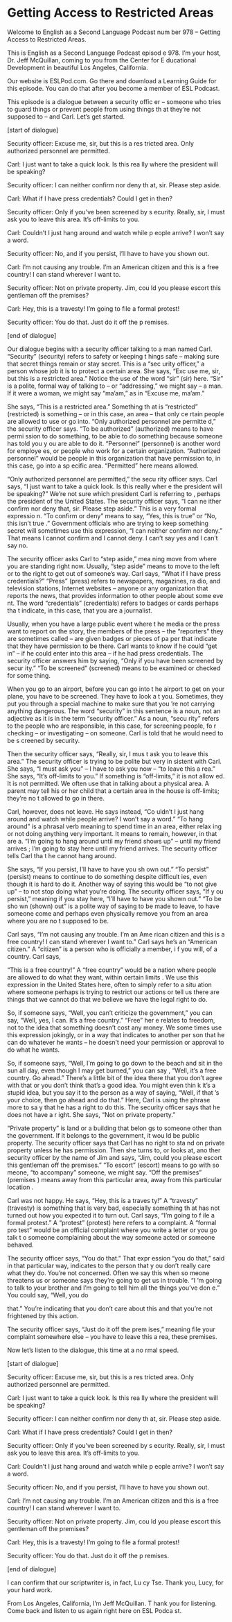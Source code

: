 # Getting Access to Restricted Areas

Welcome to English as a Second Language Podcast num ber 978 – Getting Access to Restricted Areas.  

This is English as a Second Language Podcast episod e 978. I’m your host, Dr. Jeff McQuillan, coming to you from the Center for E ducational Development in beautiful Los Angeles, California.  

Our website is ESLPod.com. Go there and download a Learning Guide for this episode. You can do that after you become a member of ESL Podcast.  

This episode is a dialogue between a security offic er – someone who tries to guard things or prevent people from using things th at they’re not supposed to – and Carl. Let’s get started.  

[start of dialogue] 

Security officer: Excuse me, sir, but this is a res tricted area. Only authorized personnel are permitted. 

Carl: I just want to take a quick look. Is this rea lly where the president will be speaking? 

Security officer: I can neither confirm nor deny th at, sir. Please step aside. 

Carl: What if I have press credentials? Could I get  in then? 

Security officer: Only if you’ve been screened by s ecurity. Really, sir, I must ask you to leave this area. It’s off-limits to you. 

Carl: Couldn’t I just hang around and watch while p eople arrive? I won’t say a word. 

Security officer: No, and if you persist, I’ll have  to have you shown out. 

Carl: I’m not causing any trouble. I’m an American citizen and this is a free country! I can stand wherever I want to. 

Security officer: Not on private property. Jim, cou ld you please escort this gentleman off the premises? 

Carl: Hey, this is a travesty! I’m going to file a formal protest! 

Security officer: You do that. Just do it off the p remises. 

[end of dialogue] 

Our dialogue begins with a security officer talking  to a man named Carl. “Security” (security) refers to safety or keeping t hings safe – making sure that secret things remain or stay secret. This is a “sec urity officer,” a person whose job it is to protect a certain area. She says, “Exc use me, sir, but this is a restricted area.” Notice the use of the word “sir” (sir) here. “Sir” is a polite, formal way of talking to – or “addressing,” we might say –  a man. If it were a woman, we might say “ma’am,” as in “Excuse me, ma’am.” 

She says, “This is a restricted area.” Something th at is “restricted” (restricted) is something – or in this case, an area – that only ce rtain people are allowed to use or go into. “Only authorized personnel are permitte d,” the security officer says. “To be authorized” (authorized) means to have permi ssion to do something, to be able to do something because someone has told you y ou are able to do it. “Personnel” (personnel) is another word for employe es, or people who work for a certain organization. “Authorized personnel” would be people in this organization that have permission to, in this case, go into a sp ecific area. “Permitted” here means allowed.  

“Only authorized personnel are permitted,” the secu rity officer says. Carl says, “I just want to take a quick look. Is this really wher e the president will be speaking?” We’re not sure which president Carl is referring to , perhaps the president of the United States. The security officer says, “I can ne ither confirm nor deny that, sir. Please step aside.” This is a very formal expressio n. “To confirm or deny” means to say, “Yes, this is true” or “No, this isn’t true .” Government officials who are trying to keep something secret will sometimes use this expression, “I can neither confirm nor deny.” That means I cannot confirm and I cannot deny. I can’t say yes and I can’t say no.  

The security officer asks Carl to “step aside,” mea ning move from where you are standing right now. Usually, “step aside” means to move to the left or to the right to get out of someone’s way. Carl says, “What if I have press credentials?” “Press” (press) refers to newspapers, magazines, ra dio, and television stations, Internet websites – anyone or any organization that  reports the news, that provides information to other people about some eve nt. The word “credentials” (credentials) refers to badges or cards perhaps tha t indicate, in this case, that you are a journalist.   

 Usually, when you have a large public event where t he media or the press want to report on the story, the members of the press – the “reporters” they are sometimes called – are given badges or pieces of pa per that indicate that they have permission to be there. Carl wants to know if he could “get in” – if he could enter into this area – if he had press credentials.  The security officer answers him by saying, “Only if you have been screened by secur ity.” “To be screened” (screened) means to be examined or checked for some thing.  

When you go to an airport, before you can go into t he airport to get on your plane, you have to be screened. They have to look a t you. Sometimes, they put you through a special machine to make sure that you ’re not carrying anything dangerous. The word “security” in this sentence is a noun, not an adjective as it is in the term “security officer.” As a noun, “secu rity” refers to the people who are responsible, in this case, for screening people, fo r checking – or investigating – on someone. Carl is told that he would need to be s creened by security.  

Then the security officer says, “Really, sir, I mus t ask you to leave this area.” The security officer is trying to be polite but very in sistent with Carl. She says, “I must ask you” – I have to ask you now – “to leave this a rea.” She says, “It’s off-limits to you.” If something is “off-limits,” it is not allow ed. It is not permitted. We often use that in talking about a physical area. A parent may  tell his or her child that a certain area in the house is off-limits; they’re no t allowed to go in there.  

Carl, however, does not leave. He says instead, “Co uldn’t I just hang around and watch while people arrive? I won’t say a word.” “To  hang around” is a phrasal verb meaning to spend time in an area, either relax ing or not doing anything very important. It means to remain, however, in that are a. “I’m going to hang around until my friend shows up” – until my friend arrives ; I’m going to stay here until my friend arrives. The security officer tells Carl tha t he cannot hang around.  

She says, “If you persist, I’ll have to have you sh own out.” “To persist” (persist) means to continue to do something despite difficult ies, even though it is hard to do it. Another way of saying this would be “to not give up” – to not stop doing what you’re doing. The security officer says, “If y ou persist,” meaning if you stay here, “I’ll have to have you shown out.” “To be sho wn (shown) out” is a polite way of saying to be made to leave, to have someone come  and perhaps even physically remove you from an area where you are no t supposed to be. 

Carl says, “I’m not causing any trouble. I’m an Ame rican citizen and this is a free country! I can stand wherever I want to.” Carl says  he’s an “American citizen.” A “citizen” is a person who is officially a member, i f you will, of a country. Carl says,  

“This is a free country!” A “free country” would be  a nation where people are allowed to do what they want, within certain limits . We use this expression in the United States here, often to simply refer to a situ ation where someone perhaps is trying to restrict our actions or tell us there are  things that we cannot do that we believe we have the legal right to do.  

So, if someone says, “Well, you can’t criticize the  government,” you can say, “Well, yes, I can. It’s a free country.” “Free” her e relates to freedom, not to the idea that something doesn’t cost any money. We some times use this expression jokingly, or in a way that indicates to another per son that he can do whatever he wants – he doesn’t need your permission or approval  to do what he wants.  

So, if someone says, “Well, I’m going to go down to  the beach and sit in the sun all day, even though I may get burned,” you can say , “Well, it’s a free country. Go ahead.” There’s a little bit of the idea there that  you don’t agree with that or you don’t think that’s a good idea. You might even thin k it’s a stupid idea, but you say it to the person as a way of saying, “Well, if that ’s your choice, then go ahead and do that.” Here, Carl is using the phrase more to sa y that he has a right to do this. The security officer says that he does not have a r ight. She says, “Not on private property.”  

“Private property” is land or a building that belon gs to someone other than the government. If it belongs to the government, it wou ld be public property. The security officer says that Carl has no right to sta nd on private property unless he has permission. Then she turns to, or looks at, ano ther security officer by the name of Jim and says, “Jim, could you please escort  this gentleman off the premises.” “To escort” (escort) means to go with so meone, “to accompany” someone, we might say. “Off the premises” (premises ) means away from this particular area, away from this particular location .  

Carl was not happy. He says, “Hey, this is a traves ty!” A “travesty” (travesty) is something that is very bad, especially something th at has not turned out how you expected it to turn out. Carl says, “I’m going to f ile a formal protest.” A “protest” (protest) here refers to a complaint. A “formal pro test” would be an official complaint where you write a letter or you go talk t o someone complaining about the way someone acted or someone behaved.  

The security officer says, “You do that.” That expr ession “you do that,” said in that particular way, indicates to the person that y ou don’t really care what they do. You’re not concerned. Often we say this when so meone threatens us or someone says they’re going to get us in trouble. “I ’m going to talk to your brother and I’m going to tell him all the things you’ve don e.” You could say, “Well, you do  

that.” You’re indicating that you don’t care about this and that you’re not frightened by this action.  

The security officer says, “Just do it off the prem ises,” meaning file your complaint somewhere else – you have to leave this a rea, these premises.  

Now let’s listen to the dialogue, this time at a no rmal speed.  

[start of dialogue] 

Security officer: Excuse me, sir, but this is a res tricted area. Only authorized personnel are permitted. 

Carl: I just want to take a quick look. Is this rea lly where the president will be speaking? 

Security officer: I can neither confirm nor deny th at, sir. Please step aside. 

Carl: What if I have press credentials? Could I get  in then? 

Security officer: Only if you’ve been screened by s ecurity. Really, sir, I must ask you to leave this area. It’s off-limits to you. 

Carl: Couldn’t I just hang around and watch while p eople arrive? I won’t say a word. 

Security officer: No, and if you persist, I’ll have  to have you shown out. 

Carl: I’m not causing any trouble. I’m an American citizen and this is a free country! I can stand wherever I want to. 

Security officer: Not on private property. Jim, cou ld you please escort this gentleman off the premises? 

Carl: Hey, this is a travesty! I’m going to file a formal protest! 

Security officer: You do that. Just do it off the p remises. 

[end of dialogue] 

I can confirm that our scriptwriter is, in fact, Lu cy Tse. Thank you, Lucy, for your hard work.  

 From Los Angeles, California, I’m Jeff McQuillan. T hank you for listening. Come back and listen to us again right here on ESL Podca st. 

